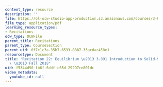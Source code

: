 ```yaml
---
content_type: resource
description: ''
file: https://ol-ocw-studio-app-production.s3.amazonaws.com/courses/3-091-introduction-to-solid-state-chemistry-fall-2018/f5344d90fb6f6ddfc65d29297ce801dc_MIT3_091F18_REC22.pdf
file_type: application/pdf
learning_resource_types:
- Recitations
ocw_type: OCWFile
parent_title: Recitations
parent_type: CourseSection
parent_uid: 0f7c1c3a-35b7-6533-8887-33acdac458e1
resourcetype: Document
title: "Recitation 22: Equilibrium \u2013 3.091 Introduction to Solid-State Chemistry\
  \ \u2013 Fall 2018"
uid: f5344d90-fb6f-6ddf-c65d-29297ce801dc
video_metadata:
  youtube_id: null
---
```

